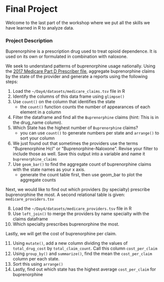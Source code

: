 # Final Project

Welcome to the last part of the workshop where we put all the skills we have learned in R to analyze data.

### Project Description

Buprenorphine is a prescription drug used to treat opioid dependence. It is used on its own or formulated in combination with naloxone.

We seek to understand patterns of buprenorphine usage nationally. Using the [2017 Medicare Part D Prescriber file](https://data.cms.gov/provider-summary-by-type-of-service/medicare-part-d-prescribers/medicare-part-d-prescribers-by-provider-and-drug/data), aggregate buprenorphine claims by the state of the provider and generate a reports using the following steps:

1. Load the `~/Day4/datasets/medicare_claims.tsv` file in R
2. Identify the columns of this data frame using `glimpse()`
3. Use `count()` on the column that identifies the state
   * the `count()` function counts the number of appearances of each element in a column
4. Filter the dataframe and find all the `Buprenorphine` claims (hint: This is in the drug\_name column).
5. Which State has the highest number of `Buprenorphine` claims?
   * you can use `count()` to generate numbers per state and `arrange()` to sort your column
6. We just found out that sometimes the providers use the terms "Buprenorphine Hcl" or "Buprenorphine-Naloxone". Revise your filter to include those as well. Save this output into a variable and name it `buprenorphine_claims`
7. Use `geom_bar()` to find the aggregate count of buprenorphine claims with the state names as your x axis.
   * generate the count table first, then use geom_bar to plot the aggregate counts

Next, we would like to find out which providers (by specialty) prescribe buprenorphine the most.
A second relational table is given: `medicare_providers.tsv`

8. Load the `~/Day4/datasets/medicare_providers.tsv` file in R
9. Use `left_join()` to merge the providers by name specialty with the claims dataframe
10. Which specialty prescribes buprenorphine the most.

Lastly, we will get the cost of buprenorphine per claim.

11. Using `mutate()`, add a new column dividing the values of `total_drug_cost` by `total_claim_count`. Call this column `cost_per_claim`
12. Using `group_by()` and `summarize()`, find the mean the `cost_per_claim` column per each state.
13. Sort this using `arrange()`
14. Lastly, find out which state has the highest average `cost_per_claim` for buprenorphine
